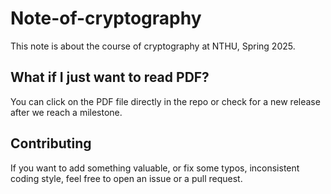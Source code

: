 # Note-of-cryptography
This note is about the course of cryptography at NTHU, Spring 2025.

## What if I just want to read PDF?
You can click on the PDF file directly in the repo or check for a new release after we reach a milestone.

## Contributing
If you want to add something valuable, or fix some typos, inconsistent coding style, feel free to open an issue or a pull request.